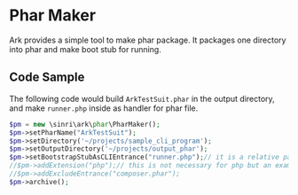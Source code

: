 # Phar Maker

Ark provides a simple tool to make phar package.
It packages one directory into phar and make boot stub for running.

## Code Sample

The following code would build `ArkTestSuit.phar` in the output directory,
and make `runner.php` inside as handler for phar file.

```php
$pm = new \sinri\ark\phar\PharMaker();
$pm->setPharName("ArkTestSuit");
$pm->setDirectory('~/projects/sample_cli_program');
$pm->setOutputDirectory('~/projects/output_phar');
$pm->setBootstrapStubAsCLIEntrance("runner.php");// it is a relative path inside the package
//$pm->addExtension("php");// this is not necessary for php but an example, but you might use this for other file types
//$pm->addExcludeEntrance("composer.phar");
$pm->archive();
```